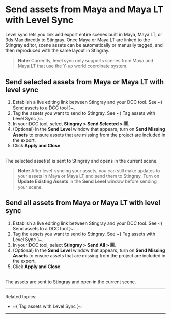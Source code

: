 # Send assets from Maya and Maya LT with Level Sync

Level sync lets you link and export entire scenes built in Maya, Maya LT, or 3ds Max directly to Stingray. Once Maya or Maya LT are linked to the Stingray editor, scene assets can be automatically or manually tagged, and then reproduced with the same layout in Stingray.

> **Note:** Currently, level sync only supports scenes from Maya and Maya LT that use the Y-up world coordinate system.

## Send selected assets from Maya or Maya LT with level sync

1. Establish a live editing link between Stingray and your DCC tool. See ~{ Send assets to a DCC tool }~.
2. Tag the assets you want to send to Stingray. See ~{ Tag assets with Level Sync }~.
3. In your DCC tool, select **Stingray > Send Selected > ![](../../images/opt_box.png)**.
4. (Optional) In the **Send Level** window that appears, turn on **Send Missing Assets** to ensure assets that are missing from the project are included in the export.
5. Click **Apply and Close**
<br>
  The selected asset(s) is sent to Stingray and opens in the current scene.

  >**Note:** After level-syncing your assets, you can still make updates to your assets in Maya or Maya LT and send them to Stingray. Turn on **Update Existing Assets** in the **Send Level** window before sending your scene.

## Send all assets from Maya or Maya LT with level sync
1. Establish a live editing link between Stingray and your DCC tool. See ~{ Send assets to a DCC tool }~.
2. Tag the assets you want to send to Stingray. See ~{ Tag assets with Level Sync }~.
3. In your DCC tool, select **Stingray > Send All > ![](../../images/opt_box.png)**.
4. (Optional) In the **Send Level** window that appears, turn on **Send Missing Assets** to ensure assets that are missing from the project are included in the export.
5. Click **Apply and Close**
<br>
  The assets are sent to Stingray and open in the current scene.

---
Related topics:
- ~{ Tag assets with Level Sync }~
---

